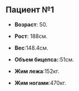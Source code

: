 ## Пациент №1

* **Возраст**: 50.

* **Рост**: 188см.

* **Вес**:148.4см.

* **Объем бицепса:**:51см.

* **Жим лежа**:152кг.

* **Жим ногами**:470кг.


